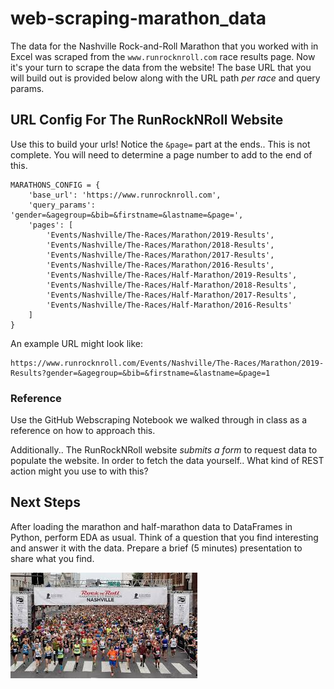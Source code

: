 # web-scraping-marathon_data

The data for the Nashville Rock-and-Roll Marathon that you worked with in Excel was scraped from the `www.runrocknroll.com` race results page. 
Now it's your turn to scrape the data from the website! 
The base URL that you will build out is provided below along with the URL path *per race* and query params.

## URL Config For The RunRockNRoll Website 

Use this to build your urls!
Notice the `&page=` part at the ends..
This is not complete. 
You will need to determine a page number to add to the end of this.

```
MARATHONS_CONFIG = {
    'base_url': 'https://www.runrocknroll.com',
    'query_params': 'gender=&agegroup=&bib=&firstname=&lastname=&page=',
    'pages': [
        'Events/Nashville/The-Races/Marathon/2019-Results',
        'Events/Nashville/The-Races/Marathon/2018-Results',
        'Events/Nashville/The-Races/Marathon/2017-Results',
        'Events/Nashville/The-Races/Marathon/2016-Results',
        'Events/Nashville/The-Races/Half-Marathon/2019-Results',
        'Events/Nashville/The-Races/Half-Marathon/2018-Results',
        'Events/Nashville/The-Races/Half-Marathon/2017-Results',
        'Events/Nashville/The-Races/Half-Marathon/2016-Results'
    ]
}
```

An example URL might look like: 
```
https://www.runrocknroll.com/Events/Nashville/The-Races/Marathon/2019-Results?gender=&agegroup=&bib=&firstname=&lastname=&page=1
```

### Reference
Use the GitHub Webscraping Notebook we walked through in class as a reference on how to approach this. 

Additionally.. 
The RunRockNRoll website _submits a form_ to request data to populate the website. 
In order to fetch the data yourself.. 
What kind of REST action might you use to  with this?

## Next Steps

After loading the marathon and half-marathon data to DataFrames in Python, perform EDA as usual. 
Think of a question that you find interesting and answer it with the data. 
Prepare a brief (5 minutes) presentation to share what you find.

![runners](assets/marathon.jpeg)
